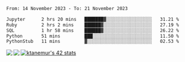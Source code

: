 <!--START_SECTION:waka-->

```txt
From: 14 November 2023 - To: 21 November 2023

Jupyter      2 hrs 20 mins   ███████▓░░░░░░░░░░░░░░░░░   31.21 %
Ruby         2 hrs 2 mins    ██████▓░░░░░░░░░░░░░░░░░░   27.19 %
SQL          1 hr 58 mins    ██████▓░░░░░░░░░░░░░░░░░░   26.22 %
Python       51 mins         ███░░░░░░░░░░░░░░░░░░░░░░   11.50 %
PythonStub   11 mins         ▓░░░░░░░░░░░░░░░░░░░░░░░░   02.53 %
```

<!--END_SECTION:waka-->
<a href="https://github.com/anuraghazra/github-readme-stats">
  <img align="left" src="https://github-readme-stats.vercel.app/api?username=Tanesan&count_private=true&show_icons=true" />
<img align="left" src="https://github-readme-stats.vercel.app/api/top-langs/?username=Tanesan" />
</a>

[![ktanemur's 42 stats](https://badge42.vercel.app/api/v2/cl1wslf6s002109l771rng2w8/stats?cursusId=21&coalitionId=62)](https://github.com/JaeSeoKim/badge42)
